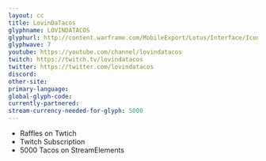 ```yaml
---
layout: cc
title: LovinDaTacos
glyphname: LOVINDATACOS
glyphurl: http://content.warframe.com/MobileExport/Lotus/Interface/Icons/Player/ContentCreators/LovinDaTacos.png
glyphwave: 7
youtube: https://youtube.com/channel/lovindatacos
twitch: https://twitch.tv/lovindatacos
twitter: https://twitter.com/lovindatacos
discord: 
other-site: 
primary-language: 
global-glyph-code: 
currently-partnered: 
stream-currency-needed-for-glyph: 5000
---
```

* Raffles on Twtich
* Twitch Subscription
* 5000 Tacos on StreamElements
